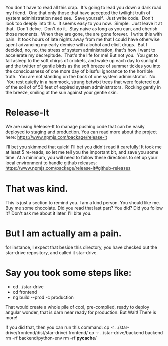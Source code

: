 You don't have to read all this crap.  It's going to lead you down a dark road my friend.  One that only those that have accepted the twilight truth of system administration need see.  Save yourself.  Just write code.  Don't look too deeply into this.  It seems easy to you now.  Simple.  Just leave it at that.  Don't delve.  Don't do it.  Stay naive as long as you can, and cherish those moments.  When they are gone, the are gone forever.  I write this with pain.  It took hours of late nights away from me that I could have otherwise spent advancing my early demise with alcohol and elicit drugs.  But I decided, no, no, the stress of system administration, that's how I want to accelerate my decrepitude.  That's the life for me! But not you.  You get to fall asleep to the soft chirps of crickets, and wake up each day to sunlight and the twitter of gentle birds as the soft breeze of summer tickles you into the consciousness of one more day of blissful ignorance to the horrible truth.  You are not standing on the back of one system administrator.  No.  You rest quietly in a hammock, strung betwixt trees that were fostered out of the soil of of 50 feet of expired system administrators.  Rocking gently in the breeze, smiling at the sun against your gentle skin.


# Release-It
We are using Release-It to manage pushing code that can be easily
deployed to staging and production.  You can read more about the project
here: https://www.npmjs.com/package/release-it

I'll bet you skimmed that quick!  I'll bet you didn't read it carefully!  It took me at least 5 re-reads, so let me tell you the important bit, and save you some time.  At a minimum, you will need to follow these directions to set up your local environment to handle github releases:
https://www.npmjs.com/package/release-it#github-releases


# That was kind.
This is just a section to remind you. I am a kind person.  You should like me.  Buy me some chocolate. Did you read that last part?  You did?  Did you follow it?  Don't ask me about it later.  I'll bite you.

# But I am actually am a pain.
for instance, I expect that beside this directory, you have checked out the star-drive repository, and called it star-drive.

# Say you took some steps like:

* cd ../star-drive
* cd frontend
* ng build --prod -c production

That would create a whole pile of cool, pre-complied, ready to deploy angular wonder, that is darn near ready for production.  But Wait!  There is more!



If you did that, then you can run this command:
cp -r ../star-drive/frontend/dist/star-drive/ frontend/
cp -r ../star-drive/backend backend
rm -rf backend/python-env
rm -rf __pycache__/










